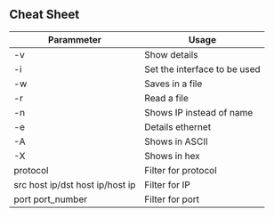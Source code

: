 ## Cheat Sheet

| **Parammeter**                  | **Usage**                    |
| ------------------------------- | ---------------------------- |
| -v                              | Show details                 |
| -i                              | Set the interface to be used |
| -w                              | Saves in a file              |
| -r                              | Read a file                  |
| -n                              | Shows IP instead of name     |
| -e                              | Details ethernet             |
| -A                              | Shows in ASCII               |
| -X                              | Shows in hex                 |
| protocol                        | Filter for protocol          |
| src host ip/dst host ip/host ip | Filter for IP                |
| port port_number                | Filter for port              |
